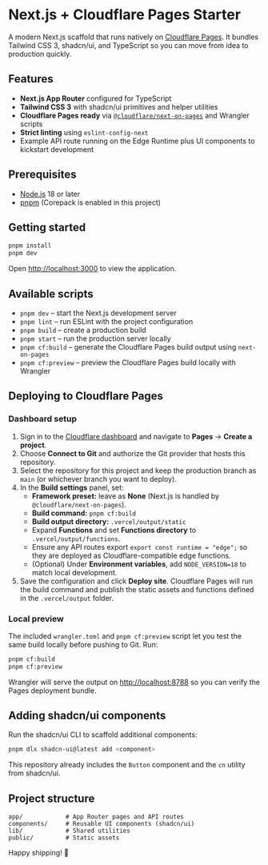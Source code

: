 # Next.js + Cloudflare Pages Starter

A modern Next.js scaffold that runs natively on [Cloudflare Pages](https://developers.cloudflare.com/pages/). It bundles Tailwind CSS 3, shadcn/ui, and TypeScript so you can move from idea to production quickly.

## Features

- **Next.js App Router** configured for TypeScript
- **Tailwind CSS 3** with shadcn/ui primitives and helper utilities
- **Cloudflare Pages ready** via [`@cloudflare/next-on-pages`](https://github.com/cloudflare/next-on-pages) and Wrangler scripts
- **Strict linting** using `eslint-config-next`
- Example API route running on the Edge Runtime plus UI components to kickstart development

## Prerequisites

- [Node.js](https://nodejs.org/) 18 or later
- [pnpm](https://pnpm.io/) (Corepack is enabled in this project)

## Getting started

```bash
pnpm install
pnpm dev
```

Open <http://localhost:3000> to view the application.

## Available scripts

- `pnpm dev` – start the Next.js development server
- `pnpm lint` – run ESLint with the project configuration
- `pnpm build` – create a production build
- `pnpm start` – run the production server locally
- `pnpm cf:build` – generate the Cloudflare Pages build output using `next-on-pages`
- `pnpm cf:preview` – preview the Cloudflare Pages build locally with Wrangler

## Deploying to Cloudflare Pages

### Dashboard setup

1. Sign in to the [Cloudflare dashboard](https://dash.cloudflare.com/) and navigate to **Pages** → **Create a project**.
2. Choose **Connect to Git** and authorize the Git provider that hosts this repository.
3. Select the repository for this project and keep the production branch as `main` (or whichever branch you want to deploy).
4. In the **Build settings** panel, set:
   - **Framework preset:** leave as **None** (Next.js is handled by `@cloudflare/next-on-pages`).
   - **Build command:** `pnpm cf:build`
   - **Build output directory:** `.vercel/output/static`
   - Expand **Functions** and set **Functions directory** to `.vercel/output/functions`.
   - Ensure any API routes export `export const runtime = "edge";` so they are deployed as Cloudflare-compatible edge functions.
   - (Optional) Under **Environment variables**, add `NODE_VERSION=18` to match local development.
5. Save the configuration and click **Deploy site**. Cloudflare Pages will run the build command and publish the static assets and functions defined in the `.vercel/output` folder.

### Local preview

The included `wrangler.toml` and `pnpm cf:preview` script let you test the same build locally before pushing to Git. Run:

```bash
pnpm cf:build
pnpm cf:preview
```

Wrangler will serve the output on <http://localhost:8788> so you can verify the Pages deployment bundle.

## Adding shadcn/ui components

Run the shadcn/ui CLI to scaffold additional components:

```bash
pnpm dlx shadcn-ui@latest add <component>
```

This repository already includes the `Button` component and the `cn` utility from shadcn/ui.

## Project structure

```
app/            # App Router pages and API routes
components/     # Reusable UI components (shadcn/ui)
lib/            # Shared utilities
public/         # Static assets
```

Happy shipping! 🚀
